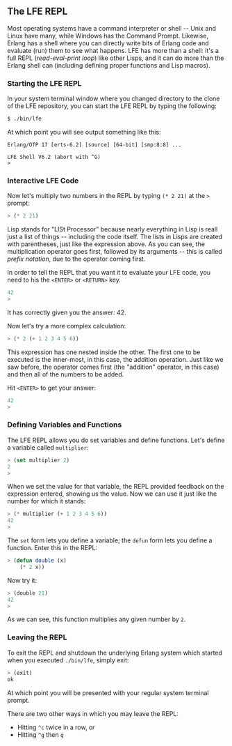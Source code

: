 ## The LFE REPL

Most operating systems have a command interpreter or shell -- Unix and Linux have many, while Windows has the Command Prompt. Likewise, Erlang has a shell where you can directly write bits of Erlang code and evaluate (run) them to see what happens. LFE has more than a shell: it's a full REPL (*read-eval-print loop*) like other Lisps, and it can do more than the Erlang shell can (including defining proper functions and Lisp macros).

### Starting the LFE REPL

In your system terminal window where you changed directory to the clone of the LFE repository, you can start the LFE REPL by typing the following:

```bash
$ ./bin/lfe
```

At which point you will see output something like this:
```
Erlang/OTP 17 [erts-6.2] [source] [64-bit] [smp:8:8] ...

LFE Shell V6.2 (abort with ^G)
>
```

### Interactive LFE Code

Now let's multiply two numbers in the REPL by typing ``(* 2 21)`` at the ``> `` prompt:

```lisp
> (* 2 21)
```
Lisp stands for "LISt Processor" because nearly everything in Lisp is reall just a list of things -- including the code itself. The lists in Lisps are created with parentheses, just like the expression above. As you can see, the multiplication operator goes first, followed by its arguments -- this is called *prefix notation*, due to the operator coming first.

In order to tell the REPL that you want it to evaluate your LFE code, you need to his the ``<ENTER>`` or ``<RETURN>`` key.

```lisp
42
>
```

It has correctly given you the answer: 42. 


Now let's try a more complex calculation:

```lisp
> (* 2 (+ 1 2 3 4 5 6))
```
This expression has one nested inside the other. The first one to be executed is the inner-most, in this case, the addition operation. Just like we saw before, the operator comes first (the "addition" operator, in this case) and then all of the numbers to be added.

Hit ``<ENTER>`` to get your answer:

```lisp
42
> 
```

### Defining Variables and Functions

The LFE REPL allows you do set variables and define functions. Let's define a variable called ``multiplier``:

```lisp
> (set multiplier 2)
2
>
```

When we set the value for that variable, the REPL provided feedback on the expression entered, showing us the value. Now we can use it just like the number for which it stands:

```lisp
> (* multiplier (+ 1 2 3 4 5 6))
42
>
```

The ``set`` form lets you define a variable; the ``defun`` form lets you define a function. Enter this in the REPL:

```lisp
> (defun double (x)
    (* 2 x))
```

Now try it:

```lisp
> (double 21)
42
>
```

As we can see, this function multiplies any given number by ``2``.


### Leaving the REPL

To exit the REPL and shutdown the underlying Erlang system which started when you executed ``./bin/lfe``, simply exit:

```lisp
> (exit)
ok
```
At which point you will be presented with your regular system terminal prompt.

There are two other ways in which you may leave the REPL:
 * Hitting ``^c`` twice in a row, or
 * Hitting ``^g`` then ``q``